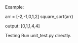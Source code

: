 Example:

arr = [-2,-1,0,1,2]
square_sort(arr)

output:
[0,1,1,4,4]

Testing
Run unit_test.py directly.

